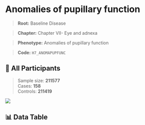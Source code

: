 # Anomalies of pupillary function

> **Root:** Baseline Disease  

> **Chapter:** Chapter VII- Eye and adnexa  

> **Phenotype:** Anomalies of pupillary function  

> **Code:** `H7_ANOMAPUPFUNC`

## 🧪 All Participants  
> Sample size: **211577**  
> Cases: **158**  
> Controls: **211419**
<img src="/Sensitive/Figures/ALL/Incidence/H7_ANOMAPUPFUNC.png"/>

## 📊 Data Table
<CsvTableMRF src="/Sensitive/Data/ALL/Incidence/COX_H7_ANOMAPUPFUNC.csv"/>

